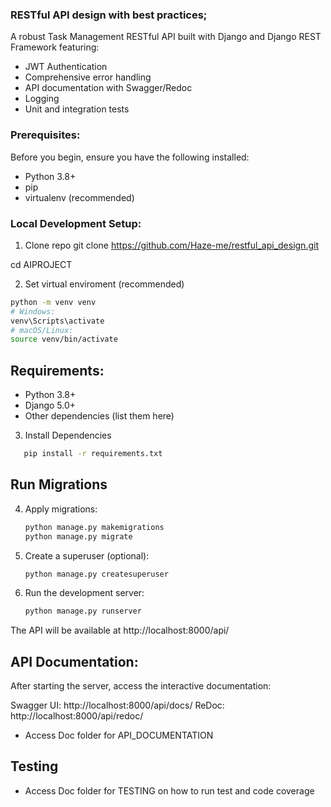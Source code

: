 
### RESTful API design with best practices;

A robust Task Management RESTful API built with Django and Django REST Framework featuring:
- JWT Authentication
- Comprehensive error handling
- API documentation with Swagger/Redoc
- Logging
- Unit and integration tests


### Prerequisites:
Before you begin, ensure you have the following installed:
- Python 3.8+
- pip
- virtualenv (recommended)

### Local Development Setup:

1. Clone repo
git clone https://github.com/Haze-me/restful_api_design.git

cd AIPROJECT

2. Set virtual enviroment (recommended)
```bash
python -m venv venv
# Windows:
venv\Scripts\activate
# macOS/Linux:
source venv/bin/activate
```
## Requirements:
- Python 3.8+
- Django 5.0+
- Other dependencies (list them here)

3. Install Dependencies
```bash
   pip install -r requirements.txt
```


## Run Migrations

4. Apply migrations:
   ```bash
   python manage.py makemigrations
   python manage.py migrate
   ```

5. Create a superuser (optional):
   ```bash
   python manage.py createsuperuser
   ```
7. Run the development server:
   ```bash
   python manage.py runserver
   ```

The API will be available at http://localhost:8000/api/

## API Documentation:
After starting the server, access the interactive documentation:

Swagger UI: http://localhost:8000/api/docs/
ReDoc: http://localhost:8000/api/redoc/

- Access Doc folder for API_DOCUMENTATION

## Testing
- Access Doc folder for TESTING on how to run test and code coverage